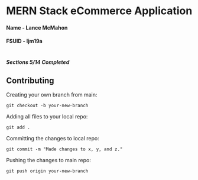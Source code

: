 # MERN Stack eCommerce Application

#### Name - Lance McMahon
#### FSUID - ljm19a
#

##### Sections 5/14 Completed

## Contributing

Creating your own branch from main:
```
git checkout -b your-new-branch
```

Adding all files to your local repo:
```
git add .
```

Committing the changes to local repo:
```
git commit -m "Made changes to x, y, and z."
```

Pushing the changes to main repo:
```
git push origin your-new-branch
```
